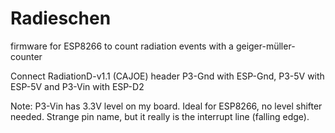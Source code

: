 # Radieschen

firmware for ESP8266 to count radiation events with a geiger-müller-counter

Connect RadiationD-v1.1 (CAJOE) header P3-Gnd with ESP-Gnd, P3-5V with ESP-5V and P3-Vin with ESP-D2

Note: P3-Vin has 3.3V level on my board. Ideal for ESP8266, no level shifter needed. Strange pin name, but it really is the interrupt line (falling edge).
